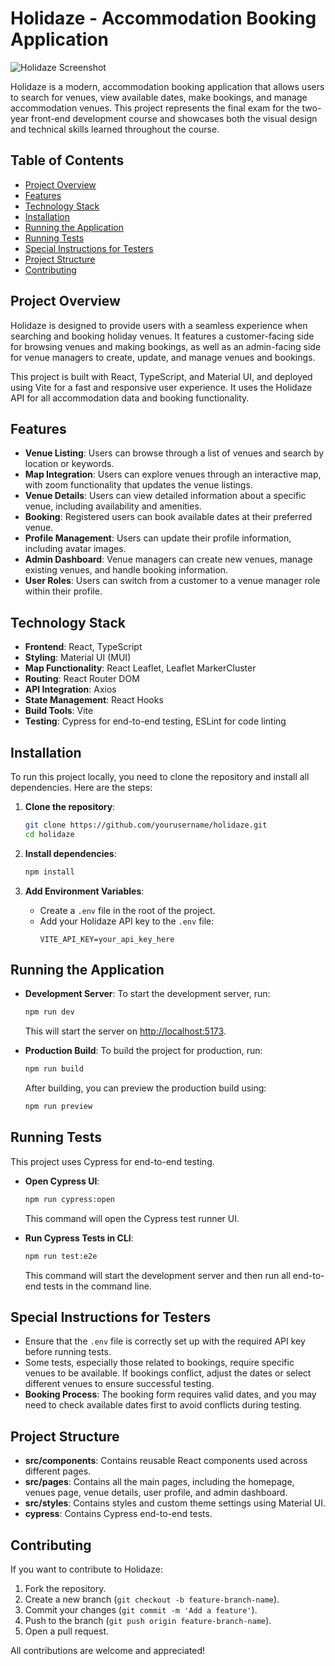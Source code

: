 # Holidaze - Accommodation Booking Application

![Holidaze Screenshot](/src/assets/media/holidaze-mockup.png)

Holidaze is a modern, accommodation booking application that allows users to search for venues, view available dates, make bookings, and manage accommodation venues. This project represents the final exam for the two-year front-end development course and showcases both the visual design and technical skills learned throughout the course.

## Table of Contents
- [Project Overview](#project-overview)
- [Features](#features)
- [Technology Stack](#technology-stack)
- [Installation](#installation)
- [Running the Application](#running-the-application)
- [Running Tests](#running-tests)
- [Special Instructions for Testers](#special-instructions-for-testers)
- [Project Structure](#project-structure)
- [Contributing](#contributing)

## Project Overview
Holidaze is designed to provide users with a seamless experience when searching and booking holiday venues. It features a customer-facing side for browsing venues and making bookings, as well as an admin-facing side for venue managers to create, update, and manage venues and bookings.

This project is built with React, TypeScript, and Material UI, and deployed using Vite for a fast and responsive user experience. It uses the Holidaze API for all accommodation data and booking functionality.

## Features
- **Venue Listing**: Users can browse through a list of venues and search by location or keywords.
- **Map Integration**: Users can explore venues through an interactive map, with zoom functionality that updates the venue listings.
- **Venue Details**: Users can view detailed information about a specific venue, including availability and amenities.
- **Booking**: Registered users can book available dates at their preferred venue.
- **Profile Management**: Users can update their profile information, including avatar images.
- **Admin Dashboard**: Venue managers can create new venues, manage existing venues, and handle booking information.
- **User Roles**: Users can switch from a customer to a venue manager role within their profile.

## Technology Stack
- **Frontend**: React, TypeScript
- **Styling**: Material UI (MUI)
- **Map Functionality**: React Leaflet, Leaflet MarkerCluster
- **Routing**: React Router DOM
- **API Integration**: Axios
- **State Management**: React Hooks
- **Build Tools**: Vite
- **Testing**: Cypress for end-to-end testing, ESLint for code linting

## Installation
To run this project locally, you need to clone the repository and install all dependencies. Here are the steps:

1. **Clone the repository**:
    ```bash
    git clone https://github.com/yourusername/holidaze.git
    cd holidaze
    ```

2. **Install dependencies**:
    ```bash
    npm install
    ```

3. **Add Environment Variables**:
   - Create a `.env` file in the root of the project.
   - Add your Holidaze API key to the `.env` file:
     ```
     VITE_API_KEY=your_api_key_here
     ```

## Running the Application
- **Development Server**: To start the development server, run:
    ```bash
    npm run dev
    ```
    This will start the server on [http://localhost:5173](http://localhost:5173).

- **Production Build**: To build the project for production, run:
    ```bash
    npm run build
    ```
    After building, you can preview the production build using:
    ```bash
    npm run preview
    ```

## Running Tests
This project uses Cypress for end-to-end testing.

- **Open Cypress UI**:
    ```bash
    npm run cypress:open
    ```
    This command will open the Cypress test runner UI.

- **Run Cypress Tests in CLI**:
    ```bash
    npm run test:e2e
    ```
    This command will start the development server and then run all end-to-end tests in the command line.

## Special Instructions for Testers
- Ensure that the `.env` file is correctly set up with the required API key before running tests.
- Some tests, especially those related to bookings, require specific venues to be available. If bookings conflict, adjust the dates or select different venues to ensure successful testing.
- **Booking Process**: The booking form requires valid dates, and you may need to check available dates first to avoid conflicts during testing.

## Project Structure
- **src/components**: Contains reusable React components used across different pages.
- **src/pages**: Contains all the main pages, including the homepage, venues page, venue details, user profile, and admin dashboard.
- **src/styles**: Contains styles and custom theme settings using Material UI.
- **cypress**: Contains Cypress end-to-end tests.

## Contributing
If you want to contribute to Holidaze:
1. Fork the repository.
2. Create a new branch (`git checkout -b feature-branch-name`).
3. Commit your changes (`git commit -m 'Add a feature'`).
4. Push to the branch (`git push origin feature-branch-name`).
5. Open a pull request.

All contributions are welcome and appreciated!